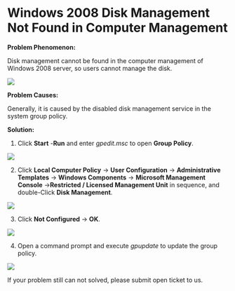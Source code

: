 # Windows 2008 Disk Management Not Found in Computer Management
**Problem Phenomenon:**

Disk management cannot be found in the computer management of Windows 2008 server, so users cannot manage the disk.

![](https://github.com/jdcloudcom/cn/blob/edit/image/Elastic-Compute/Virtual-Machine/Windows/Windows2008%E8%AE%A1%E7%AE%97%E6%9C%BA%E7%AE%A1%E7%90%86%E6%89%BE%E4%B8%8D%E5%88%B0%E7%A3%81%E7%9B%98%E7%AE%A1%E7%90%86%E7%9A%84%E5%A4%84%E7%90%86%E6%96%B9%E6%B3%9501.png)

**Problem Causes:**

Generally, it is caused by the disabled disk management service in the system group policy.

**Solution:**

1. Click **Start** -**Run** and enter *gpedit.msc* to open **Group Policy**.

![](https://github.com/jdcloudcom/cn/blob/edit/image/Elastic-Compute/Virtual-Machine/Windows/Windows2008%E8%AE%A1%E7%AE%97%E6%9C%BA%E7%AE%A1%E7%90%86%E6%89%BE%E4%B8%8D%E5%88%B0%E7%A3%81%E7%9B%98%E7%AE%A1%E7%90%86%E7%9A%84%E5%A4%84%E7%90%86%E6%96%B9%E6%B3%9502.png)

2. Click **Local Computer Policy** → **User Configuration** → **Administrative Templates** → **Windows Components** → **Microsoft Management Console** →**Restricted / Licensed Management Unit** in sequence, and double-Click **Disk Management**.

![](https://github.com/jdcloudcom/cn/blob/edit/image/Elastic-Compute/Virtual-Machine/Windows/Windows2008%E8%AE%A1%E7%AE%97%E6%9C%BA%E7%AE%A1%E7%90%86%E6%89%BE%E4%B8%8D%E5%88%B0%E7%A3%81%E7%9B%98%E7%AE%A1%E7%90%86%E7%9A%84%E5%A4%84%E7%90%86%E6%96%B9%E6%B3%9503.png)

3. Click **Not Configured** → **OK**.

![](https://github.com/jdcloudcom/cn/blob/edit/image/Elastic-Compute/Virtual-Machine/Windows/Windows2008%E8%AE%A1%E7%AE%97%E6%9C%BA%E7%AE%A1%E7%90%86%E6%89%BE%E4%B8%8D%E5%88%B0%E7%A3%81%E7%9B%98%E7%AE%A1%E7%90%86%E7%9A%84%E5%A4%84%E7%90%86%E6%96%B9%E6%B3%9504.png)

4. Open a command prompt and execute *gpupdate* to update the group policy.

![](https://github.com/jdcloudcom/cn/blob/edit/image/Elastic-Compute/Virtual-Machine/Windows/Windows2008%E8%AE%A1%E7%AE%97%E6%9C%BA%E7%AE%A1%E7%90%86%E6%89%BE%E4%B8%8D%E5%88%B0%E7%A3%81%E7%9B%98%E7%AE%A1%E7%90%86%E7%9A%84%E5%A4%84%E7%90%86%E6%96%B9%E6%B3%9505.png)

If your problem still can not solved, please submit open ticket to us.

